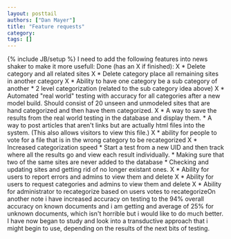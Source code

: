 ```yaml
---
layout: posttail
authors: ["Dan Mayer"]
title: "Feature requests"
category:
tags: []
---
```

{% include JB/setup %}
I need to add the following features into news shaker to make it more usefull:    Done (has an X if finished):  X    * Delete category and all related sites  X    * Delete category place all remaining sites in another category  X    * Ability to have one category be a sub category of another        * 2 level categorization (related to the sub category idea above)  X    * Automated "real world" testing with accuracy for all categories after a new model build. Should consist of 20 unseen and unmodeled sites that are hand categorized and then have them categorized.  X    * A way to save the results from the real world testing in the database and display them.        * A way to post articles that aren't links but are actually html files into the system. (This also allows visitors to view this file.)  X    * ability for people to vote for a file that is in the wrong category to be recategorized  X    * Increased categorization speed        * Start a test from a new UID and then track where all the results go and view each result individually.        *  Making sure that two of the same sites are never added to the database        *  Checking and updating sites and getting rid of no longer existant ones.  X    *  Ability for users to report errors and admins to view them and delete  X    *  Ability for users to request categories and admins to view them and delete  X    *  Ability for administrator to recategorize based on users votes to recategorizeOn another note i have increased accuracy on testing to the 94% overall accuracy on known documents and i am getting and average of 25% for unknown documents, which isn't horrible but i would like to do much better. I have now began to study and look into a transductive approach that i might begin to use, depending on the results of the next bits of testing.